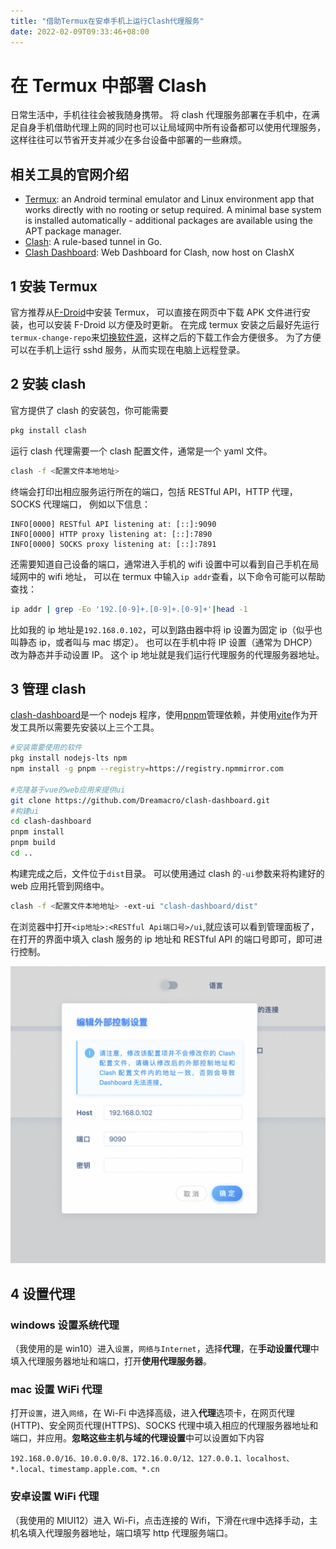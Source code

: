 ```yaml
---
title: "借助Termux在安卓手机上运行Clash代理服务"
date: 2022-02-09T09:33:46+08:00
---
```


# 在 Termux 中部署 Clash

日常生活中，手机往往会被我随身携带。
将 clash 代理服务部署在手机中，在满足自身手机借助代理上网的同时也可以让局域网中所有设备都可以使用代理服务，
这样往往可以节省开支并减少在多台设备中部署的一些麻烦。

## 相关工具的官网介绍

- [Termux][termux]: an Android terminal emulator and Linux environment app that works directly with no rooting or setup required. A minimal base system is installed automatically - additional packages are available using the APT package manager.
- [Clash][clash]: A rule-based tunnel in Go.
- [Clash Dashboard][clash-dashboard]: Web Dashboard for Clash, now host on ClashX

[termux]: https://termux.com
[clash]: https://github.com/Dreamacro/clash
[clash-dashboard]: https://github.com/Dreamacro/clash-dashboard

## 1 安装 Termux

官方推荐从[F-Droid](https://f-droid.org/packages/com.termux/)中安装 Termux，
可以直接在网页中下载 APK 文件进行安装，也可以安装 F-Droid 以方便及时更新。
在完成 termux 安装之后最好先运行`termux-change-repo`来[切换软件源](https://mirrors.tuna.tsinghua.edu.cn/help/termux/)，这样之后的下载工作会方便很多。
为了方便可以在手机上运行 sshd 服务，从而实现在电脑上远程登录。

## 2 安装 clash

官方提供了 clash 的安装包，你可能需要

```sh
pkg install clash
```

运行 clash 代理需要一个 clash 配置文件，通常是一个 yaml 文件。

```sh
clash -f <配置文件本地地址>
```

终端会打印出相应服务运行所在的端口，包括 RESTful API，HTTP 代理，SOCKS 代理端口，
例如以下信息：

```plainText
INFO[0000] RESTful API listening at: [::]:9090
INFO[0000] HTTP proxy listening at: [::]:7890
INFO[0000] SOCKS proxy listening at: [::]:7891
```

还需要知道自己设备的端口，通常进入手机的 wifi 设置中可以看到自己手机在局域网中的 wifi 地址，
可以在 termux 中输入`ip addr`查看，以下命令可能可以帮助查找：

```sh
ip addr | grep -Eo '192.[0-9]+.[0-9]+.[0-9]+'|head -1
```

比如我的 ip 地址是`192.168.0.102`，可以到路由器中将 ip 设置为固定 ip（似乎也叫静态 ip，或者叫与 mac 绑定）。
也可以在手机中将 IP 设置（通常为 DHCP）改为静态并手动设置 IP。
这个 ip 地址就是我们运行代理服务的代理服务器地址。

## 3 管理 clash

[clash-dashboard][clash-dashboard]是一个 nodejs 程序，使用[pnpm][pnpm]管理依赖，并使用[vite][vite]作为开发工具所以需要先安装以上三个工具。

```sh
#安装需要使用的软件
pkg install nodejs-lts npm
npm install -g pnpm --registry=https://registry.npmmirror.com

#克隆基于vue的web应用来提供ui
git clone https://github.com/Dreamacro/clash-dashboard.git
#构建ui
cd clash-dashboard
pnpm install
pnpm build
cd ..
```

构建完成之后，文件位于`dist`目录。
可以使用通过 clash 的`-ui`参数来将构建好的 web 应用托管到网络中。

```sh
clash -f <配置文件本地地址> -ext-ui "clash-dashboard/dist"
```

在浏览器中打开`<ip地址>:<RESTful Api端口号>/ui`,就应该可以看到管理面板了，在打开的界面中填入 clash 服务的 ip 地址和 RESTful API 的端口号即可，即可进行控制。

![](/images/clash-dashboard-config.png)

[pnpm]: https://pnpm.io
[vite]: https://vitejs.dev

## 4 设置代理

### windows 设置系统代理

（我使用的是 win10）进入`设置`，`网络与Internet`，选择**代理**，在**手动设置代理**中填入代理服务器地址和端口，打开**使用代理服务器**。

### mac 设置 WiFi 代理

打开`设置`，进入`网络`，在 Wi-Fi 中选择高级，进入**代理**选项卡，在网页代理(HTTP)、安全网页代理(HTTPS)、SOCKS 代理中填入相应的代理服务器地址和端口，并应用。**忽略这些主机与域的代理设置**中可以设置如下内容

```plainText
192.168.0.0/16、10.0.0.0/8、172.16.0.0/12、127.0.0.1、localhost、*.local、timestamp.apple.com、*.cn
```

### 安卓设置 WiFi 代理

（我使用的 MIUI12）进入 Wi-Fi，点击连接的 Wifi，下滑在`代理`中选择手动，主机名填入代理服务器地址，端口填写 http 代理服务端口。
